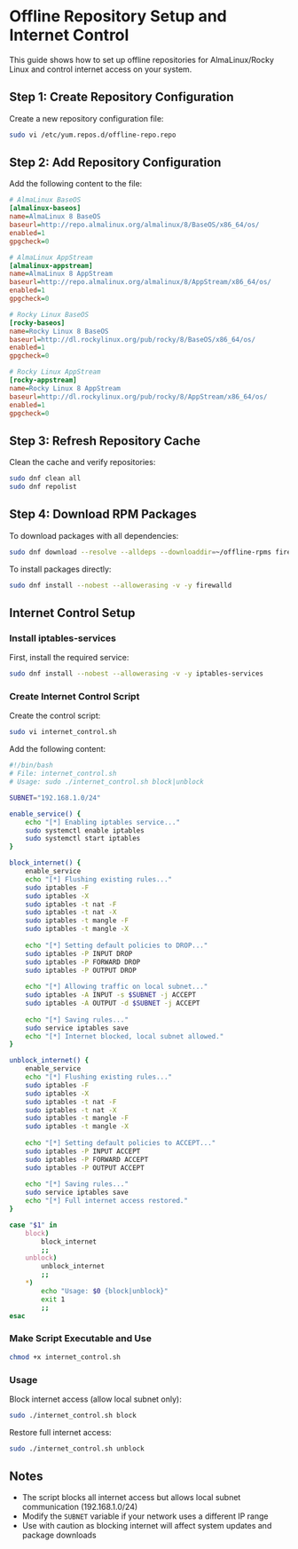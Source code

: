 # Offline Repository Setup and Internet Control

This guide shows how to set up offline repositories for AlmaLinux/Rocky Linux and control internet access on your system.

## Step 1: Create Repository Configuration

Create a new repository configuration file:

```bash
sudo vi /etc/yum.repos.d/offline-repo.repo
```

## Step 2: Add Repository Configuration

Add the following content to the file:

```ini
# AlmaLinux BaseOS
[almalinux-baseos]
name=AlmaLinux 8 BaseOS
baseurl=http://repo.almalinux.org/almalinux/8/BaseOS/x86_64/os/
enabled=1
gpgcheck=0

# AlmaLinux AppStream
[almalinux-appstream]
name=AlmaLinux 8 AppStream
baseurl=http://repo.almalinux.org/almalinux/8/AppStream/x86_64/os/
enabled=1
gpgcheck=0

# Rocky Linux BaseOS
[rocky-baseos]
name=Rocky Linux 8 BaseOS
baseurl=http://dl.rockylinux.org/pub/rocky/8/BaseOS/x86_64/os/
enabled=1
gpgcheck=0

# Rocky Linux AppStream
[rocky-appstream]
name=Rocky Linux 8 AppStream
baseurl=http://dl.rockylinux.org/pub/rocky/8/AppStream/x86_64/os/
enabled=1
gpgcheck=0
```

## Step 3: Refresh Repository Cache

Clean the cache and verify repositories:

```bash
sudo dnf clean all
sudo dnf repolist
```

## Step 4: Download RPM Packages

To download packages with all dependencies:

```bash
sudo dnf download --resolve --alldeps --downloaddir=~/offline-rpms firewalld
```

To install packages directly:

```bash
sudo dnf install --nobest --allowerasing -v -y firewalld
```

## Internet Control Setup

### Install iptables-services

First, install the required service:

```bash
sudo dnf install --nobest --allowerasing -v -y iptables-services
```

### Create Internet Control Script

Create the control script:

```bash
sudo vi internet_control.sh
```

Add the following content:

```bash
#!/bin/bash
# File: internet_control.sh
# Usage: sudo ./internet_control.sh block|unblock

SUBNET="192.168.1.0/24"

enable_service() {
    echo "[*] Enabling iptables service..."
    sudo systemctl enable iptables
    sudo systemctl start iptables
}

block_internet() {
    enable_service
    echo "[*] Flushing existing rules..."
    sudo iptables -F
    sudo iptables -X
    sudo iptables -t nat -F
    sudo iptables -t nat -X
    sudo iptables -t mangle -F
    sudo iptables -t mangle -X
    
    echo "[*] Setting default policies to DROP..."
    sudo iptables -P INPUT DROP
    sudo iptables -P FORWARD DROP
    sudo iptables -P OUTPUT DROP
    
    echo "[*] Allowing traffic on local subnet..."
    sudo iptables -A INPUT -s $SUBNET -j ACCEPT
    sudo iptables -A OUTPUT -d $SUBNET -j ACCEPT
    
    echo "[*] Saving rules..."
    sudo service iptables save
    echo "[*] Internet blocked, local subnet allowed."
}

unblock_internet() {
    enable_service
    echo "[*] Flushing existing rules..."
    sudo iptables -F
    sudo iptables -X
    sudo iptables -t nat -F
    sudo iptables -t nat -X
    sudo iptables -t mangle -F
    sudo iptables -t mangle -X
    
    echo "[*] Setting default policies to ACCEPT..."
    sudo iptables -P INPUT ACCEPT
    sudo iptables -P FORWARD ACCEPT
    sudo iptables -P OUTPUT ACCEPT
    
    echo "[*] Saving rules..."
    sudo service iptables save
    echo "[*] Full internet access restored."
}

case "$1" in
    block)
        block_internet
        ;;
    unblock)
        unblock_internet
        ;;
    *)
        echo "Usage: $0 {block|unblock}"
        exit 1
        ;;
esac
```

### Make Script Executable and Use

```bash
chmod +x internet_control.sh
```

### Usage

Block internet access (allow local subnet only):
```bash
sudo ./internet_control.sh block
```

Restore full internet access:
```bash
sudo ./internet_control.sh unblock
```

## Notes

- The script blocks all internet access but allows local subnet communication (192.168.1.0/24)
- Modify the `SUBNET` variable if your network uses a different IP range
- Use with caution as blocking internet will affect system updates and package downloads
